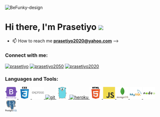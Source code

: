 
![BeFunky-design](https://user-images.githubusercontent.com/84963363/143915418-492226a9-e262-4515-ad44-7fb9bb317e8d.jpg)
# Hi there, I'm Prasetiyo <img src="https://github.com/TheDudeThatCode/TheDudeThatCode/blob/master/Assets/Hi.gif" width="30px"> 
<!-- 
### I'm so grateful to :
God who has given a beautiful life,
<p>Supportive family, Friends who are always present, Universitas Dinamika Bangsa that has educated me, SIRCLO for giving me the scholarship, KOMINFO gave the scholarship, Alterra Academy which provides a lot of insight into the world of technology, Sandhika Galih who first introduced me to the world of front-end, Prawito Hudoro, Eko Kurniawan Khannedy, Dicoding, Codepolitan, Progate, Agung Setiawan, Guntur Budi Herwanto Taught me RDBMS MySQL, Ahmad Muhar Dian Lasmita.</p>

- 🌱 I’m currently learning **Golang and PostgreSQL**

- 👨‍💻 All of my projects are available at [https://prasetiyo-portfolio.herokuapp.com/](https://prasetiyo-portfolio.herokuapp.com/)

<!-- - 📝 I regularly write articles on [https://prasetiyo-dbj.blogspot.com/](https://prasetiyo-dbj.blogspot.com/) -->

- 📫 How to reach me **prasetiyo2020@yahoo.com**
 -->
<h3 align="left">Connect with me:</h3>
<p align="left">
<a href="https://linkedin.com/in/prasetiyo" target="blank"><img align="center" src="https://raw.githubusercontent.com/rahuldkjain/github-profile-readme-generator/master/src/images/icons/Social/linked-in-alt.svg" alt="prasetiyo" height="30" width="40" /></a>
<a href="https://instagram.com/prasetiyo2050" target="blank"><img align="center" src="https://raw.githubusercontent.com/rahuldkjain/github-profile-readme-generator/master/src/images/icons/Social/instagram.svg" alt="prasetiyo2050" height="30" width="40" /></a>
<a href="https://www.hackerrank.com/prasetiyo2020" target="blank"><img align="center" src="https://raw.githubusercontent.com/rahuldkjain/github-profile-readme-generator/master/src/images/icons/Social/hackerrank.svg" alt="prasetiyo2020" height="30" width="40" /></a>
</p>

<h3 align="left">Languages and Tools:</h3>
<p align="left"> <a href="https://getbootstrap.com" target="_blank" rel="noreferrer"> <img src="https://raw.githubusercontent.com/devicons/devicon/master/icons/bootstrap/bootstrap-plain-wordmark.svg" alt="bootstrap" width="40" height="40"/> </a> <a href="https://www.w3schools.com/css/" target="_blank" rel="noreferrer"> <img src="https://raw.githubusercontent.com/devicons/devicon/master/icons/css3/css3-original-wordmark.svg" alt="css3" width="40" height="40"/> </a> <a href="https://expressjs.com" target="_blank" rel="noreferrer"> <img src="https://raw.githubusercontent.com/devicons/devicon/master/icons/express/express-original-wordmark.svg" alt="express" width="40" height="40"/> </a> <a href="https://git-scm.com/" target="_blank" rel="noreferrer"> <img src="https://www.vectorlogo.zone/logos/git-scm/git-scm-icon.svg" alt="git" width="40" height="40"/> </a> <a href="https://golang.org" target="_blank" rel="noreferrer"> <img src="https://raw.githubusercontent.com/devicons/devicon/master/icons/go/go-original.svg" alt="go" width="40" height="40"/> </a> <a href="https://heroku.com" target="_blank" rel="noreferrer"> <img src="https://www.vectorlogo.zone/logos/heroku/heroku-icon.svg" alt="heroku" width="40" height="40"/> </a> <a href="https://www.w3.org/html/" target="_blank" rel="noreferrer"> <img src="https://raw.githubusercontent.com/devicons/devicon/master/icons/html5/html5-original-wordmark.svg" alt="html5" width="40" height="40"/> </a> <a href="https://developer.mozilla.org/en-US/docs/Web/JavaScript" target="_blank" rel="noreferrer"> <img src="https://raw.githubusercontent.com/devicons/devicon/master/icons/javascript/javascript-original.svg" alt="javascript" width="40" height="40"/> </a> <a href="https://www.mongodb.com/" target="_blank" rel="noreferrer"> <img src="https://raw.githubusercontent.com/devicons/devicon/master/icons/mongodb/mongodb-original-wordmark.svg" alt="mongodb" width="40" height="40"/> </a> <a href="https://www.mysql.com/" target="_blank" rel="noreferrer"> <img src="https://raw.githubusercontent.com/devicons/devicon/master/icons/mysql/mysql-original-wordmark.svg" alt="mysql" width="40" height="40"/> </a> <a href="https://nodejs.org" target="_blank" rel="noreferrer"> <img src="https://raw.githubusercontent.com/devicons/devicon/master/icons/nodejs/nodejs-original-wordmark.svg" alt="nodejs" width="40" height="40"/> </a> <a href="https://www.postgresql.org" target="_blank" rel="noreferrer"> <img src="https://raw.githubusercontent.com/devicons/devicon/master/icons/postgresql/postgresql-original-wordmark.svg" alt="postgresql" width="40" height="40"/> </a> </p>

<!-- ![BeFunky-design (1)](https://user-images.githubusercontent.com/84963363/134276614-10636217-a67a-45a6-bad4-c1eb33af1386.png) -->
